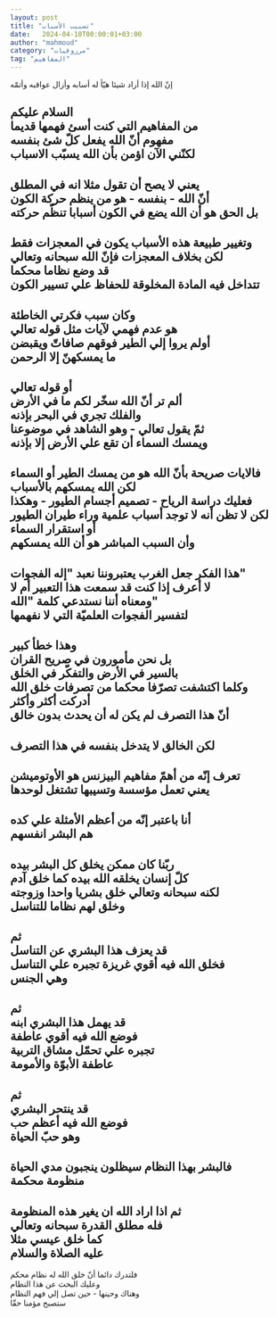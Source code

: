 ```yaml
---
layout: post
title: "تسبيب الأسباب"
date:   2024-04-10T00:00:01+03:00
author: "mahmoud"
category: "مرزوقيات"
tag: "المفاهيم"
---
```



إنّ الله إذا أراد شيئا هيّأ له أسابه وأزال عواقبه
وأتمّه

السلام عليكم  
من المفاهيم التي كنت أسئ فهمها قديما  
مفهوم أنّ الله يفعل كلّ شئ بنفسه  
لكنّني الآن اؤمن بأن الله يسبّب الاسباب  
-  
يعني لا يصح أن تقول مثلا انه في المطلق  
أنّ الله - بنفسه - هو من ينظم حركة الكون  
بل الحق هو أن الله يضع في الكون أسبابا تنظّم
حركته  
-  
وتغيير طبيعة هذه الأسباب يكون في المعجزات فقط  
لكن بخلاف المعجزات فإنّ الله سبحانه وتعالي  
قد وضع نظاما محكما  
تتداخل فيه المادة المخلوقة للحفاظ علي تسيير
الكون  
-  
وكان سبب فكرتي الخاطئة  
هو عدم فهمي لآيات مثل قوله تعالي  
أولم يروا إلي الطير فوقهم صافاتّ ويقبضن  
ما يمسكهنّ إلا الرحمن  
-  
أو قوله تعالي  
ألم تر أنّ الله سخّر لكم ما في الأرض  
والفلك تجري في البحر بإذنه  
ثمّ يقول تعالي - وهو الشاهد في موضوعنا  
ويمسك السماء أن تقع علي الأرض إلا بإذنه  
-  
فالايات صريحة بأنّ الله هو من يمسك الطير أو
السماء  
لكن الله يمسكهم بالأسباب  
فعليك دراسة الرياح - تصميم أجسام الطيور - وهكذا  
لكن لا تظن أنه لا توجد أسباب علمية وراء طيران
الطيور  
أو استقرار السماء  
وأن السبب المباشر هو أن الله يمسكهم  
-  
هذا الفكر جعل الغرب يعتبروننا نعبد "إله
الفجوات"  
لا أعرف إذا كنت قد سمعت هذا التعبير أم لا  
ومعناه أننا نستدعي كلمة "الله"  
لتفسير الفجوات العلميّة التي لا نفهمها  
-  
وهذا خطأ كبير  
بل نحن مأمورون في صريح القران  
بالسير في الأرض والتفكّر في الخلق  
وكلما اكتشفت تصرّفا محكما من تصرفات خلق الله  
أدركت أكثر وأكثر  
أنّ هذا التصرف لم يكن له أن يحدث بدون خالق  
-  
لكن الخالق لا يتدخل بنفسه في هذا التصرف  
-  
تعرف إنّه من أهمّ مفاهيم البيزنس هو الأوتوميشن  
يعني تعمل مؤسسة وتسيبها تشتغل لوحدها  
-  
أنا باعتبر إنّه من أعظم الأمثلة علي كده  
هم البشر انفسهم  
-  
ربّنا كان ممكن يخلق كل البشر بيده  
كلّ إنسان يخلقه الله بيده كما خلق آدم  
لكنه سبحانه وتعالي خلق بشريا واحدا وزوجته  
وخلق لهم نظاما للتناسل  
-  
ثم  
قد يعزف هذا البشري عن التناسل  
فخلق الله فيه أقوي غريزة تجبره علي التناسل  
وهي الجنس  
-  
ثم  
قد يهمل هذا البشري ابنه  
فوضع الله فيه أقوي عاطفة  
تجبره علي تحمّل مشاق التربية  
عاطفة الأبوّة والأمومة  
-  
ثم  
قد ينتحر البشري  
فوضع الله فيه أعظم حب  
وهو حبّ الحياة  
-  
فالبشر بهذا النظام سيظلون ينجبون مدي الحياة  
منظومة محكمة  
-  
ثم اذا اراد الله ان يغير هذه المنظومة  
فله مطلق القدرة سبحانه وتعالي  
كما خلق عيسي مثلا  
عليه الصلاة والسلام  
-  
فلتدرك دائما أنّ خلق الله له نظام محكم  
وعليك البحث عن هذا النظام  
وهناك وحينها - حين تصل إلي فهم النظام  
ستصبح مؤمنا حقّا
